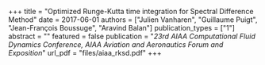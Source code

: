 +++
title = "Optimized Runge-Kutta time integration for Spectral Difference Method"
date = 2017-06-01
authors = ["Julien Vanharen", "Guillaume Puigt", "Jean-François Boussuge", "Aravind Balan"]
publication_types = ["1"]
abstract = ""
featured = false
publication = "*23rd AIAA Computational Fluid Dynamics Conference, AIAA Aviation and Aeronautics Forum and Exposition*"
url_pdf = "files/aiaa_rksd.pdf"
+++

